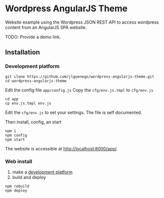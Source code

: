 Wordpress AngularJS Theme
=========================

Website example using the Wordpress JSON REST API to access wordpress content from an AngularJS SPA website.

TODO: Provide a demo link.

Installation
------------

### Development platform

```
git clone https://github.com/jlguenego/wordpress-angularjs-theme.git
cd wordpress-angularjs-theme
```

Edit the config file `app/config.js`
Copy the `cfg/env.js.tmpl` to `cfg/env.js`


```
cd app
cp env.js.tmpl env.js
```
Edit the `cfg/env.js` to set your settings. The file is self documented.

Then install, config, an start

```
npm i
npm config
npm start
```

The website is accessible at <a target="_blank" href="http://localhost:8000/app/">http://localhost:8000/app/</a>.





### Web install

1. make a [development platform](#development-platform)
2. build and deploy
```
npm rebuild
npm deploy
```


